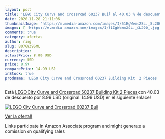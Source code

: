 ```yaml
---
layout: post
title: 'LEGO City Curve and Crossroad 60237 Buil al 40.03 % de descuento'
date: 2020-11-28 21:11:06
thumbnailImage: 'https://m.media-amazon.com/images/I/51EgWemc2SL._SL200_.jpg'
images: [ 'https://m.media-amazon.com/images/I/51EgWemc2SL._SL200_.jpg' ]
comments: true
category: ofertas
author: ring
slug: B07GW39SML
description:
actualPrice: 8.99 USD
currency: USD
price: 8.99
comparePrice: 14.99 USD
inStock: true
prodname: 'LEGO City Curve and Crossroad 60237 Building Kit  2 Pieces '
---
```


Está [LEGO City Curve and Crossroad 60237 Building Kit  2 Pieces ](https://www.amazon.com/dp/B07GW39SML/?tag=tolees-20) con 40.03 de descuento por 8.99 USD (original: 14.99 USD) en el siguiente enlace!

[![LEGO City Curve and Crossroad 60237 Buil](https://m.media-amazon.com/images/I/51EgWemc2SL._SL200_.jpg)](https://www.amazon.com/dp/B07GW39SML/?tag=tolees-20)

[Ver la oferta!!](https://www.amazon.com/dp/B07GW39SML/?tag=tolees-20)

Links participate in Amazon Associate program and might generate a comission on qualifying sales


